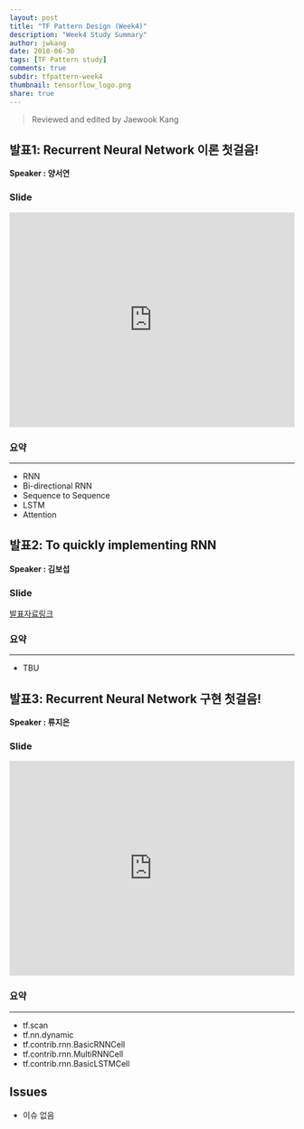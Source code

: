 ```yaml
---
layout: post
title: "TF Pattern Design (Week4)"
description: "Week4 Study Summary"
author: jwkang
date: 2018-06-30
tags: [TF Pattern study]
comments: true
subdir: tfpattern-week4
thumbnail: tensorflow_logo.png
share: true
---
```


> Reviewed and edited by Jaewook Kang


## 발표1: Recurrent Neural Network 이론 첫걸음!

**Speaker : 양서연**

### Slide

<style>
.responsive-wrap iframe{ max-width: 100%;}
</style>
<div class="responsive-wrap">
<!-- this is the embed code provided by Google -->
<iframe src="https://docs.google.com/presentation/d/e/2PACX-1vTlHpaHyVWuglvdwrxSEqNm8luAem6LEl6SliY2ZcE7dV_XZeRAk1vtP913ogWqAhNvnV-sWC6uB2Te/embed?start=false&loop=false&delayms=3000" frameborder="0" width="720" height="380" allowfullscreen="true" mozallowfullscreen="true" webkitallowfullscreen="true"></iframe>
</div>


### 요약
---------------------------------------
- RNN
- Bi-directional RNN
- Sequence to Sequence
- LSTM
- Attention



## 발표2: To quickly implementing RNN

**Speaker : 김보섭**

### Slide
[발표자료링크](https://drive.google.com/drive/folders/1ZDMJwMRID6KqEFzTPcALC1W0y0wfg-B1)


### 요약
---------------------------------------
- TBU



## 발표3: Recurrent Neural Network 구현 첫걸음!

**Speaker : 류지은**

### Slide

<style>
.responsive-wrap iframe{ max-width: 100%;}
</style>
<div class="responsive-wrap">
<!-- this is the embed code provided by Google -->
<iframe src="https://docs.google.com/presentation/d/e/2PACX-1vS6iUPjZoze-pfS6oU7581bBF4QqNtdrElhfPiNfp0PL74wCfF2QuSjEqhXtN3Y4-rrj1yRESHpq07b/embed?start=false&loop=false&delayms=3000" frameborder="0" width="720" height="380" allowfullscreen="true" mozallowfullscreen="true" webkitallowfullscreen="true"></iframe>
</div>

### 요약
---------------------------------------
- tf.scan
- tf.nn.dynamic
- tf.contrib.rnn.BasicRNNCell
- tf.contrib.rnn.MultiRNNCell
- tf.contrib.rnn.BasicLSTMCell



## Issues
- 이슈 없음